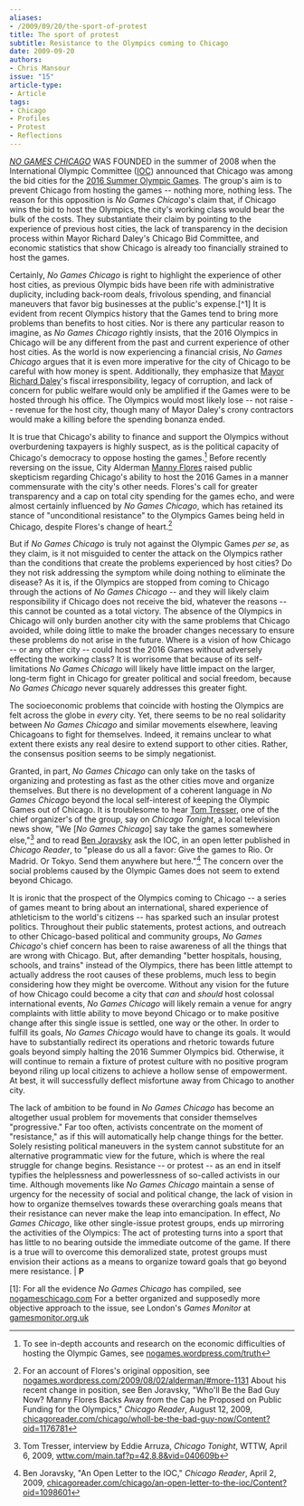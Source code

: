 ```yaml
---
aliases:
- /2009/09/20/the-sport-of-protest
title: The sport of protest
subtitle: Resistance to the Olympics coming to Chicago
date: 2009-09-20
authors:
- Chris Mansour
issue: "15"
article-type:
- Article
tags:
- Chicago
- Profiles
- Protest
- Reflections
---
```


[*NO GAMES CHICAGO*](http://www.nogameschicago.com/) WAS FOUNDED in the summer of 2008 when the International Olympic Committee ([IOC](http://www.olympic.org/uk/index_uk.asp)) announced that Chicago was among the bid cities for the [2016 Summer Olympic Games](http://www.chicago2016.org/). The group's aim is to prevent Chicago from hosting the games -- nothing more, nothing less. The reason for this opposition is *No Games Chicago*'s claim that, if Chicago wins the bid to host the Olympics, the city's working class would bear the bulk of the costs. They substantiate their claim by pointing to the experience of previous host cities, the lack of transparency in the decision process within Mayor Richard Daley's Chicago Bid Committee, and economic statistics that show Chicago is already too financially strained to host the games.

Certainly, *No Games Chicago* is right to highlight the experience of other host cities, as previous Olympic bids have been rife with administrative duplicity, including back-room deals, frivolous spending, and financial maneuvers that favor big businesses at the public's expense.[^1] It is evident from recent Olympics history that the Games tend to bring more problems than benefits to host cities. Nor is there any particular reason to imagine, as *No Games Chicago* rightly insists, that the 2016 Olympics in Chicago will be any different from the past and current experience of other host cities. As the world is now experiencing a financial crisis, *No Games Chicago* argues that it is even more imperative for the city of Chicago to be careful with how money is spent. Additionally, they emphasize that [Mayor Richard Daley](http://egov.cityofchicago.org/city/webportal/portalContentItemAction.do?BV_SessionID=@@@@0820835997.1253492876@@@@&BV_EngineID=ccceadeighhiekkcefecelldffhdfif.0&contentOID=536883237&contenTypeName=COC_EDITORIAL&topChannelName=Dept&blockName=Mayors+Office%2FAbout+the+Mayor%2FI+Want+To&context=dept&channelId=0&programId=0&entityName=Mayors+Office&deptMainCategoryOID=-536882177p://)'s fiscal irresponsibility, legacy of corruption, and lack of concern for public welfare would only be amplified if the Games were to be hosted through his office. The Olympics would most likely lose -- not raise -- revenue for the host city, though many of Mayor Daley's crony contractors would make a killing before the spending bonanza ended.

It is true that Chicago's ability to finance and support the Olympics without overburdening taxpayers is highly suspect, as is the political capacity of Chicago's democracy to oppose hosting the games.[^2] Before recently reversing on the issue, City Alderman [Manny Flores](http://mannyflores.org/) raised public skepticism regarding Chicago's ability to host the 2016 Games in a manner commensurate with the city's other needs. Flores's call for greater transparency and a cap on total city spending for the games echo, and were almost certainly influenced by *No Games Chicago*, which has retained its stance of "unconditional resistance" to the Olympics Games being held in Chicago, despite Flores's change of heart.[^3]

But if *No Games Chicago* is truly not against the Olympic Games *per se*, as they claim, is it not misguided to center the attack on the Olympics rather than the conditions that create the problems experienced by host cities? Do they not risk addressing the symptom while doing nothing to eliminate the disease? As it is, if the Olympics are stopped from coming to Chicago through the actions of *No Games Chicago* -- and they will likely claim responsibility if Chicago does not receive the bid, whatever the reasons -- this cannot be counted as a total victory. The absence of the Olympics in Chicago will only burden another city with the same problems that Chicago avoided, while doing little to make the broader changes necessary to ensure these problems do not arise in the future. Where is a vision of how Chicago -- or any other city -- could host the 2016 Games without adversely effecting the working class? It is worrisome that because of its self-limitations *No Games Chicago* will likely have little impact on the larger, long-term fight in Chicago for greater political and social freedom, because *No Games Chicago* never squarely addresses this greater fight.

The socioeconomic problems that coincide with hosting the Olympics are felt across the globe in *every* city. Yet, there seems to be no real solidarity between *No Games Chicago* and similar movements elsewhere, leaving Chicagoans to fight for themselves. Indeed, it remains unclear to what extent there exists any real desire to extend support to other cities. Rather, the consensus position seems to be simply negationist.

Granted, in part, *No Games Chicago* can only take on the tasks of organizing and protesting as fast as the other cities move and organize themselves. But there is no development of a coherent language in *No Games Chicago* beyond the local self-interest of keeping the Olympic Games out of Chicago. It is troublesome to hear [Tom Tresser](http://www.tresser.com/), one of the chief organizer's of the group, say on *Chicago Tonight*, a local television news show, "We [*No Games Chicago*] say take the games somewhere else,"[^4] and to read [Ben Joravsky](http://www1.chicagoreader.com/tifarchive/) ask the IOC, in an open letter published in *Chicago Reader*, to "please do us all a favor: Give the games to Rio. Or Madrid. Or Tokyo. Send them anywhere but here."[^5] The concern over the social problems caused by the Olympic Games does not seem to extend beyond Chicago.

It is ironic that the prospect of the Olympics coming to Chicago -- a series of games meant to bring about an international, shared experience of athleticism to the world's citizens -- has sparked such an insular protest politics. Throughout their public statements, protest actions, and outreach to other Chicago-based political and community groups, *No Games Chicago*'s chief concern has been to raise awareness of all the things that are wrong with Chicago. But, after demanding "better hospitals, housing, schools, and trains" instead of the Olympics, there has been little attempt to actually address the root causes of these problems, much less to begin considering how they might be overcome. Without any vision for the future of how Chicago could become a city that *can* and *should* host colossal international events, *No Games Chicago* will likely remain a venue for angry complaints with little ability to move beyond Chicago or to make positive change after this single issue is settled, one way or the other. In order to fulfill its goals, *No Games Chicago* would have to change its goals. It would have to substantially redirect its operations and rhetoric towards future goals beyond simply halting the 2016 Summer Olympics bid. Otherwise, it will continue to remain a fixture of protest culture with no positive program beyond riling up local citizens to achieve a hollow sense of empowerment. At best, it will successfully deflect misfortune away from Chicago to another city.

The lack of ambition to be found in *No Games Chicago* has become an altogether usual problem for movements that consider themselves "progressive." Far too often, activists concentrate on the moment of "resistance," as if this will automatically help change things for the better. Solely resisting political maneuvers in the system cannot substitute for an alternative programmatic view for the future, which is where the real struggle for change begins. Resistance -- or protest -- as an end in itself typifies the helplessness and powerlessness of so-called activists in our time. Although movements like *No Games Chicago* maintain a sense of urgency for the necessity of social and political change, the lack of vision in how to organize themselves towards these overarching goals means that their resistance can never make the leap into emancipation. In effect, *No Games Chicago*, like other single-issue protest groups, ends up mirroring the activities of the Olympics: The act of protesting turns into a sport that has little to no bearing outside the immediate outcome of the game. If there is a true will to overcome this demoralized state, protest groups must envision their actions as a means to organize toward goals that go beyond mere resistance. | **P**


[1]: For all the evidence *No Games Chicago* has compiled, see [nogameschicago.com](http://www.nogameschicago.com) For a better organized and supposedly more objective approach to the issue, see London's *Games Monitor* at [gamesmonitor.org.uk](http://www.gamesmonitor.org.uk/)

[^2]: To see in-depth accounts and research on the economic difficulties of hosting the Olympic Games, see [nogames.wordpress.com/truth](http://nogames.wordpress.com/truth/)

[^3]: For an account of Flores's original opposition, see [nogames.wordpress.com/2009/08/02/alderman/#more-1131](http://nogames.wordpress.com/2009/08/02/alderman/) About his recent change in position, see Ben Joravsky, "Who'll Be the Bad Guy Now? Manny Flores Backs Away from the Cap he Proposed on Public Funding for the Olympics," *Chicago Reader*, August 12, 2009, [chicagoreader.com/chicago/wholl-be-the-bad-guy-now/Content?oid=1176781](http://www.chicagoreader.com/chicago/wholl-be-the-bad-guy-now/Content?oid=1176781)

[^4]: Tom Tresser, interview by Eddie Arruza, *Chicago Tonight*, WTTW, April 6, 2009, [wttw.com/main.taf?p=42,8,8&vid=040609b](http://www.wttw.com/main.taf?p=42,8,8&vid=072309a)

[^5]: Ben Joravsky, "An Open Letter to the IOC," *Chicago Reader*, April 2, 2009, [chicagoreader.com/chicago/an-open-letter-to-the-ioc/Content?oid=1098601](http://www.chicagoreader.com/chicago/an-open-letter-to-the-ioc/Content?oid=1098601)
